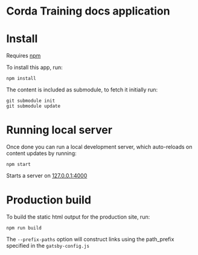 # Corda Training docs application

# Install

Requires [npm](https://www.npmjs.com/get-npm)

To install this app, run:
```
npm install
```

The content is included as submodule, to fetch it initially run:
```
git submodule init
git submodule update
```

# Running local server

Once done you can run a local development server, which auto-reloads on content updates by running:
```
npm start
```
Starts a server on [127.0.0.1:4000](http://127.0.0.1:4000)

# Production build

To build the static html output for the production site, run:
```
npm run build
```

The `--prefix-paths` option will construct links using the path_prefix specified in the `gatsby-config.js`
